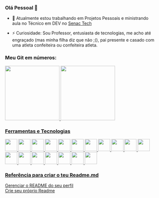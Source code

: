 ### Olá Pessoal 👋

- 🔭 Atualmente estou trabalhando em Projetos Pessoais e ministrando aula no Técnico em DEV no <a href="https://www.senacrs.com.br/unidade/18">Senac Tech</a>
<!--
- 🌱 Atualmente estou aprendendo ...
- 👯 Estou procurando colaborar em ...
- 🤔 Estou procurando ajuda com ...
- 💬 Pergunte-me sobre ...
- 📫 Como entrar em contato comigo: ...
- 😄 Pronomes: ...
-->
- ⚡ Curiosidade: Sou Professor, entusiasta de tecnologias, me acho até engraçado (mas minha filha diz que não ;(), pai presente e casado com uma atleta confeiteira ou confeiteira atleta.


### Meu Git em números:
<div>
<a href="https://github.com/jbferraz">
<img height="180em" src="https://github-readme-stats.vercel.app/api/top-langs/?username=jbferraz&layout=compact&langs_count=7&theme=dracula"/>
<img height="180em" src="https://github-readme-stats.vercel.app/api?username=jbferraz&show_icons=true&theme=dracula&include_all_commits=true&count_private=true"/>
</div>
  
### Ferramentas e Tecnologias
<div class="row">
<img src="https://cdn.jsdelivr.net/gh/devicons/devicon/icons/git/git-original.svg" width="40" height="40"/>
<img src="https://cdn.jsdelivr.net/gh/devicons/devicon/icons/github/github-original-wordmark.svg" width="40" height="40"/>
<img src="https://cdn.jsdelivr.net/gh/devicons/devicon/icons/gitlab/gitlab-original-wordmark.svg" width="40" height="40"/>
<img src="https://cdn.jsdelivr.net/gh/devicons/devicon/icons/bitbucket/bitbucket-original-wordmark.svg" width="40" height="40"/>
<img src="https://cdn.jsdelivr.net/gh/devicons/devicon/icons/java/java-original-wordmark.svg" width="40" height="40"/>
<img src="https://cdn.jsdelivr.net/gh/devicons/devicon/icons/mysql/mysql-original-wordmark.svg"width="40" height="40" />
<img src="https://cdn.jsdelivr.net/gh/devicons/devicon/icons/html5/html5-original-wordmark.svg" width="40" height="40"/>
<img src="https://cdn.jsdelivr.net/gh/devicons/devicon/icons/css3/css3-original-wordmark.svg" width="40" height="40"/>
<img src="https://cdn.jsdelivr.net/gh/devicons/devicon/icons/javascript/javascript-original.svg" width="40" height="40"/>
<img src="https://cdn.jsdelivr.net/gh/devicons/devicon/icons/jquery/jquery-original-wordmark.svg" width="40" height="40"/>
<img src="https://cdn.jsdelivr.net/gh/devicons/devicon/icons/php/php-original.svg" width="40" height="40"/>
<img src="https://cdn.jsdelivr.net/gh/devicons/devicon/icons/codeigniter/codeigniter-plain-wordmark.svg" width="40" height="40"/>
<img src="https://cdn.jsdelivr.net/gh/devicons/devicon/icons/bootstrap/bootstrap-original-wordmark.svg" width="40" height="40"/>
<img src="https://cdn.jsdelivr.net/gh/devicons/devicon/icons/apache/apache-original-wordmark.svg" width="40" height="40"/>
<img src="https://cdn.jsdelivr.net/gh/devicons/devicon/icons/linkedin/linkedin-original.svg" width="40" height="40"/>
<img src="https://cdn.jsdelivr.net/gh/devicons/devicon/icons/trello/trello-plain-wordmark.svg" width="40" height="40"/>
<img src="https://cdn.jsdelivr.net/gh/devicons/devicon/icons/wordpress/wordpress-original.svg" width="40" height="40"/>
<img src="https://cdn.jsdelivr.net/gh/devicons/devicon/icons/filezilla/filezilla-plain.svg" width="40" height="40"/>
<i class="devicon-canva-original colored"></i>
</div>

### Referência para criar o teu Readme.md
<a href="https://docs.github.com/pt/account-and-profile/setting-up-and-managing-your-github-profile/customizing-your-profile/managing-your-profile-readme" target="_blank">Gerenciar o README do seu perfil</a>
  <br/>
<a href="https://www.alura.com.br/artigos/como-criar-um-readme-para-seu-perfil-github" target="_blank">Crie seu próprio Readme</a>

